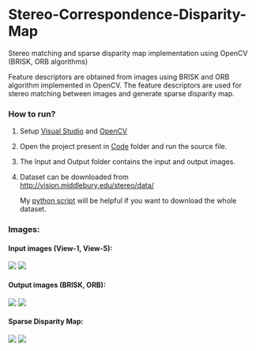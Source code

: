 # Stereo-Correspondence-Disparity-Map
Stereo matching and sparse disparity map implementation using OpenCV (BRISK, ORB algorithms)

Feature descriptors are obtained from images using BRISK and ORB algorithm implemented in OpenCV. The feature descriptors are used for stereo matching between images and generate sparse disparity map.

### How to run?

1. Setup [Visual Studio](https://www.visualstudio.com/) and [OpenCV](https://www.opencv.org/releases.html)
2. Open the project present in [Code](https://github.com/jajatikr/Stereo-Correspondence-Disparity-Map/tree/master/Code) folder and run the source file.
3. The Input and Output folder contains the input and output images.
4. Dataset can be downloaded from http://vision.middlebury.edu/stereo/data/

    My [python script](https://github.com/jajatikr/download-middlebury-stereo-dataset) will be helpful if you want to download the whole dataset.

### Images:

#### Input images (View-1, View-5):

![](https://raw.githubusercontent.com/jajatikr/Stereo-Correspondence-Disparity-Map/master/Input/Lampshade-ThirdSize/view1.png) ![](https://raw.githubusercontent.com/jajatikr/Stereo-Correspondence-Disparity-Map/master/Input/Lampshade-ThirdSize/view5.png)

#### Output images (BRISK, ORB):
![](https://raw.githubusercontent.com/jajatikr/Stereo-Correspondence-Disparity-Map/master/Output/Lampshade-ThirdSize/BRISK-Third.png) ![](https://raw.githubusercontent.com/jajatikr/Stereo-Correspondence-Disparity-Map/master/Output/Lampshade-ThirdSize/ORB-Third.png)

#### Sparse Disparity Map:
![](https://raw.githubusercontent.com/jajatikr/Stereo-Correspondence-Disparity-Map/master/Output/Lampshade-ThirdSize/BRISK-Third-sparse_disparity_img.png) ![](https://raw.githubusercontent.com/jajatikr/Stereo-Correspondence-Disparity-Map/master/Output/Lampshade-ThirdSize/ORB-Third-sparse_disparity_img.png)
